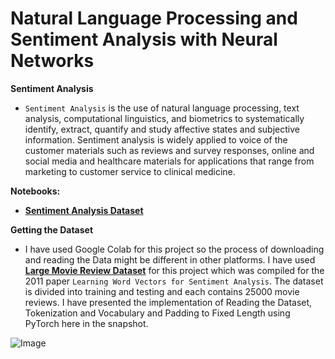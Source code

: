 # **Natural Language Processing and Sentiment Analysis with Neural Networks**

**Sentiment Analysis**
- `Sentiment Analysis` is the use of natural language processing, text analysis, computational linguistics, and biometrics to systematically identify, extract, quantify and study affective states and subjective information. Sentiment analysis is widely applied to voice of the customer materials such as reviews and survey responses, online and social media and healthcare materials for applications that range from marketing to customer service to clinical medicine.

**Notebooks:**
- [**Sentiment Analysis Dataset**](https://github.com/ThinamXx/NeuralNetworks__SentimentAnalysis/blob/master/PyTorch/Sentiment%20Analysis%20Dataset.ipynb)

**Getting the Dataset**
- I have used Google Colab for this project so the process of downloading and reading the Data might be different in other platforms. I have used [**Large Movie Review Dataset**](https://ai.stanford.edu/~amaas/data/sentiment/) for this project  which was compiled for the 2011 paper `Learning Word Vectors for Sentiment Analysis`. The dataset is divided into training and testing and each contains 25000 movie reviews. I have presented the implementation of Reading the Dataset, Tokenization and Vocabulary and Padding to Fixed Length using PyTorch here in the snapshot.

![Image](https://github.com/ThinamXx/300Days__MachineLearningDeepLearning/blob/main/Images/Day%20176.PNG)
